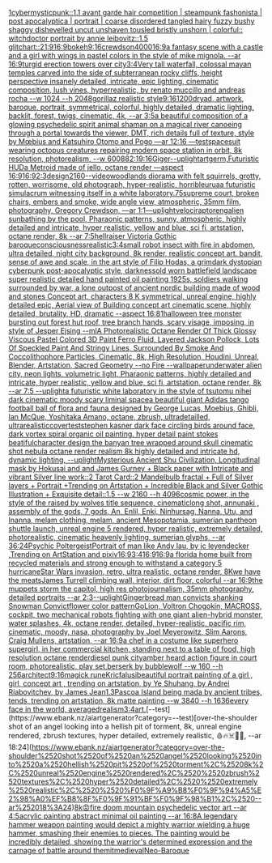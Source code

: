 [1](https://www.ebank.nz/aiartgenerator?category=1)[cybermysticpunk::1.1 avant garde hair competition | steampunk fashonista | post apocalyptica | portrait | coarse disordered tangled hairy fuzzy bushy shaggy dishevelled uncut unshaven tousled bristly unshorn | colorful:: witchdoctor portrait by annie leibovitz::1.5  glitchart::](https://www.ebank.nz/aiartgenerator?category=cybermysticpunk%3A%3A1.1%2520avant%2520garde%2520hair%2520competition%2520%7C%2520steampunk%2520fashonista%2520%7C%2520post%2520apocalyptica%2520%7C%2520portrait%2520%7C%2520coarse%2520disordered%2520tangled%2520hairy%2520fuzzy%2520bushy%2520shaggy%2520dishevelled%2520uncut%2520unshaven%2520tousled%2520bristly%2520unshorn%2520%7C%2520colorful%3A%3A%2520witchdoctor%2520portrait%2520by%2520annie%2520leibovitz%3A%3A1.5%2520%2520glitchart%3A%3A)[21:9](https://www.ebank.nz/aiartgenerator?category=21%3A9)[16:9](https://www.ebank.nz/aiartgenerator?category=16%3A9)[bokeh](https://www.ebank.nz/aiartgenerator?category=bokeh)[9:16](https://www.ebank.nz/aiartgenerator?category=9%3A16)[crewdson](https://www.ebank.nz/aiartgenerator?category=crewdson)[4000](https://www.ebank.nz/aiartgenerator?category=4000)[16:9](https://www.ebank.nz/aiartgenerator?category=16%3A9)[a fantasy scene with a castle and a girl with wings in pastel colors in the style of mike mignola. --ar 16:9](https://www.ebank.nz/aiartgenerator?category=a%2520fantasy%2520scene%2520with%2520a%2520castle%2520and%2520a%2520girl%2520with%2520wings%2520in%2520pastel%2520colors%2520in%2520the%2520style%2520of%2520mike%2520mignola.%2520--ar%252016%3A9)[turgid erection towers over city](https://www.ebank.nz/aiartgenerator?category=turgid%2520erection%2520towers%2520over%2520city)[3:4](https://www.ebank.nz/aiartgenerator?category=3%3A4)[Very tall waterfall, colossal mayan temples carved into the side of subterranean rocky cliffs, height perspective insanely detailed, intricate, epic lighting, cinematic composition, lush vines, hyperrealistic, by renato muccillo and andreas rocha  --w 1024 --h 2048](https://www.ebank.nz/aiartgenerator?category=Very%2520tall%2520waterfall%2C%2520colossal%2520mayan%2520temples%2520carved%2520into%2520the%2520side%2520of%2520subterranean%2520rocky%2520cliffs%2C%2520height%2520perspective%2520insanely%2520detailed%2C%2520intricate%2C%2520epic%2520lighting%2C%2520cinematic%2520composition%2C%2520lush%2520vines%2C%2520hyperrealistic%2C%2520by%2520renato%2520muccillo%2520and%2520andreas%2520rocha%2520%2520--w%25201024%2520--h%25202048)[gorillaz realistic style](https://www.ebank.nz/aiartgenerator?category=gorillaz%2520realistic%2520style)[9:16](https://www.ebank.nz/aiartgenerator?category=9%3A16)[1200](https://www.ebank.nz/aiartgenerator?category=1200)[dryad, artwork, baroque, portrait, symmetrical, colorful, highly detailed, dramatic lighting, backlit, forest, twigs, cinematic, 4k, --ar 3:5](https://www.ebank.nz/aiartgenerator?category=dryad%2C%2520artwork%2C%2520baroque%2C%2520portrait%2C%2520symmetrical%2C%2520colorful%2C%2520highly%2520detailed%2C%2520dramatic%2520lighting%2C%2520backlit%2C%2520forest%2C%2520twigs%2C%2520cinematic%2C%25204k%2C%2520--ar%25203%3A5)[a beautiful composition of a glowing psychedelic spirit animal shaman on a magical river canoeing through a portal towards the viewer, DMT,  rich details full of texture, style by Mœbius and Katsuhiro Otomo and Pogo —ar 12:16 —test](https://www.ebank.nz/aiartgenerator?category=a%2520beautiful%2520composition%2520of%2520a%2520glowing%2520psychedelic%2520spirit%2520animal%2520shaman%2520on%2520a%2520magical%2520river%2520canoeing%2520through%2520a%2520portal%2520towards%2520the%2520viewer%2C%2520DMT%2C%2520%2520rich%2520details%2520full%2520of%2520texture%2C%2520style%2520by%2520M%C5%93bius%2520and%2520Katsuhiro%2520Otomo%2520and%2520Pogo%2520%E2%80%94ar%252012%3A16%2520%E2%80%94test)[spacesuit wearing octopus creatures repairing modern space station in orbit, 8k resolution, photorealism, --w 600](https://www.ebank.nz/aiartgenerator?category=spacesuit%2520wearing%2520octopus%2520creatures%2520repairing%2520modern%2520space%2520station%2520in%2520orbit%2C%25208k%2520resolution%2C%2520photorealism%2C%2520--w%2520600)[88](https://www.ebank.nz/aiartgenerator?category=88)[2:1](https://www.ebank.nz/aiartgenerator?category=2%3A1)[9:16](https://www.ebank.nz/aiartgenerator?category=9%3A16)[Giger](https://www.ebank.nz/aiartgenerator?category=Giger)[--uplight](https://www.ebank.nz/aiartgenerator?category=--uplight)[artgerm,](https://www.ebank.nz/aiartgenerator?category=artgerm%2C)[Futuristic HUD](https://www.ebank.nz/aiartgenerator?category=Futuristic%2520HUD)[a Metroid made of jello, octane render —aspect 16:9](https://www.ebank.nz/aiartgenerator?category=a%2520Metroid%2520made%2520of%2520jello%2C%2520octane%2520render%2520%E2%80%94aspect%252016%3A9)[16:9](https://www.ebank.nz/aiartgenerator?category=16%3A9)[2:3](https://www.ebank.nz/aiartgenerator?category=2%3A3)[design](https://www.ebank.nz/aiartgenerator?category=design)[2160](https://www.ebank.nz/aiartgenerator?category=2160)[--video](https://www.ebank.nz/aiartgenerator?category=--video)[woodlands diorama with felt squirrels, grotty, rotten, worrisome, old photograph, hyper-realistic, horrible](https://www.ebank.nz/aiartgenerator?category=woodlands%2520diorama%2520with%2520felt%2520squirrels%2C%2520grotty%2C%2520rotten%2C%2520worrisome%2C%2520old%2520photograph%2C%2520hyper-realistic%2C%2520horrible)[urua](https://www.ebank.nz/aiartgenerator?category=urua)[a futuristic simulacrum witnessing itself in a white laboratory](https://www.ebank.nz/aiartgenerator?category=a%2520futuristic%2520simulacrum%2520witnessing%2520itself%2520in%2520a%2520white%2520laboratory)[.75](https://www.ebank.nz/aiartgenerator?category=.75)[supreme court, broken chairs, embers and smoke, wide angle view, atmospheric, 35mm film, photography, Gregory Crewdson, —ar 1:1](https://www.ebank.nz/aiartgenerator?category=supreme%2520court%2C%2520broken%2520chairs%2C%2520embers%2520and%2520smoke%2C%2520wide%2520angle%2520view%2C%2520atmospheric%2C%252035mm%2520film%2C%2520photography%2C%2520Gregory%2520Crewdson%2C%2520%E2%80%94ar%25201%3A1)[—uplight](https://www.ebank.nz/aiartgenerator?category=%E2%80%94uplight)[velociraptor](https://www.ebank.nz/aiartgenerator?category=velociraptor)[eng](https://www.ebank.nz/aiartgenerator?category=eng)[alien sunbathing by the pool, Pharaonic patterns, sunny, atmospheric, highly detailed and intricate, hyper realistic, yellow and blue, sci fi, artstation, octane render, 8k --ar 7:5](https://www.ebank.nz/aiartgenerator?category=alien%2520sunbathing%2520by%2520the%2520pool%2C%2520Pharaonic%2520patterns%2C%2520sunny%2C%2520atmospheric%2C%2520highly%2520detailed%2520and%2520intricate%2C%2520hyper%2520realistic%2C%2520yellow%2520and%2520blue%2C%2520sci%2520fi%2C%2520artstation%2C%2520octane%2520render%2C%25208k%2520--ar%25207%3A5)[hellraiser Victoria Gothic baroque](https://www.ebank.nz/aiartgenerator?category=hellraiser%2520Victoria%2520Gothic%2520baroque)[consciousness](https://www.ebank.nz/aiartgenerator?category=consciousness)[realistic](https://www.ebank.nz/aiartgenerator?category=realistic)[3:4](https://www.ebank.nz/aiartgenerator?category=3%3A4)[small robot insect with fire in abdomen, ultra detailed, night city background, 8k render, realistic concept art. bandit, sense of awe and scale, in the art style of Filip Hodas, a grimdark dystopian cyberpunk post-apocalyptic style, darkness](https://www.ebank.nz/aiartgenerator?category=small%2520robot%2520insect%2520with%2520fire%2520in%2520abdomen%2C%2520ultra%2520detailed%2C%2520night%2520city%2520background%2C%25208k%2520render%2C%2520realistic%2520concept%2520art.%2520bandit%2C%2520sense%2520of%2520awe%2520and%2520scale%2C%2520in%2520the%2520art%2520style%2520of%2520Filip%2520Hodas%2C%2520a%2520grimdark%2520dystopian%2520cyberpunk%2520post-apocalyptic%2520style%2C%2520darkness)[old worn battlefield landscape super realistic detailed hand painted oil painting 1925s, soldiers walking surrounded by war, a lone outpost of ancient nordic building made of wood and stones Concept art, characters 8 K symmetrical, unreal engine, highly detailed  epic, Aerial view of Building concept art cinematic scene, highly detailed,  brutality, HD, dramatic --aspect 16:8](https://www.ebank.nz/aiartgenerator?category=old%2520worn%2520battlefield%2520landscape%2520super%2520realistic%2520detailed%2520hand%2520painted%2520oil%2520painting%25201925s%2C%2520soldiers%2520walking%2520surrounded%2520by%2520war%2C%2520a%2520lone%2520outpost%2520of%2520ancient%2520nordic%2520building%2520made%2520of%2520wood%2520and%2520stones%2520Concept%2520art%2C%2520characters%25208%2520K%2520symmetrical%2C%2520unreal%2520engine%2C%2520highly%2520detailed%2520%2520epic%2C%2520Aerial%2520view%2520of%2520Building%2520concept%2520art%2520cinematic%2520scene%2C%2520highly%2520detailed%2C%2520%2520brutality%2C%2520HD%2C%2520dramatic%2520--aspect%252016%3A8)[1](https://www.ebank.nz/aiartgenerator?category=1)[halloween tree monster bursting out forest hut roof, tree branch hands, scary visage, imposing, in style of Jesper Ejsing --ml](https://www.ebank.nz/aiartgenerator?category=halloween%2520tree%2520monster%2520bursting%2520out%2520forest%2520hut%2520roof%2C%2520tree%2520branch%2520hands%2C%2520scary%2520visage%2C%2520imposing%2C%2520in%2520style%2520of%2520Jesper%2520Ejsing%2520--ml)[A Photorealistic Octane Render Of Thick Glossy Viscous Pastel Colored 3D Paint Ferro Fluid, Layered Jackson Pollock, Lots Of Speckled Paint And Stringy Lines, Surrounded By Smoke And Coccolithophore Particles, Cinematic, 8k, High Resolution, Houdini, Unreal, Blender, Artstation, Sacred Geometry --no Fire --wallpaper](https://www.ebank.nz/aiartgenerator?category=A%2520Photorealistic%2520Octane%2520Render%2520Of%2520Thick%2520Glossy%2520Viscous%2520Pastel%2520Colored%25203D%2520Paint%2520Ferro%2520Fluid%2C%2520Layered%2520Jackson%2520Pollock%2C%2520Lots%2520Of%2520Speckled%2520Paint%2520And%2520Stringy%2520Lines%2C%2520Surrounded%2520By%2520Smoke%2520And%2520Coccolithophore%2520Particles%2C%2520Cinematic%2C%25208k%2C%2520High%2520Resolution%2C%2520Houdini%2C%2520Unreal%2C%2520Blender%2C%2520Artstation%2C%2520Sacred%2520Geometry%2520--no%2520Fire%2520--wallpaper)[underwater alien city, neon lights, volumetric light, Pharaonic patterns, highly detailed and intricate, hyper realistic, yellow and blue, sci fi, artstation, octane render, 8k --ar 7:5 --uplight](https://www.ebank.nz/aiartgenerator?category=underwater%2520alien%2520city%2C%2520neon%2520lights%2C%2520volumetric%2520light%2C%2520Pharaonic%2520patterns%2C%2520highly%2520detailed%2520and%2520intricate%2C%2520hyper%2520realistic%2C%2520yellow%2520and%2520blue%2C%2520sci%2520fi%2C%2520artstation%2C%2520octane%2520render%2C%25208k%2520--ar%25207%3A5%2520--uplight)[a futuristic white laboratory in the style of tsutomu nihei dark cinematic moody scary liminal space](https://www.ebank.nz/aiartgenerator?category=a%2520futuristic%2520white%2520laboratory%2520in%2520the%2520style%2520of%2520tsutomu%2520nihei%2520dark%2520cinematic%2520moody%2520scary%2520liminal%2520space)[a beautiful giant Adidas tango football ball of flora and fauna designed by George Lucas, Moebius, Ghibli, Ian McQue, Yoshitaka Amano, octane, zbrush, ultradetailled, ultrarealistic](https://www.ebank.nz/aiartgenerator?category=a%2520beautiful%2520giant%2520Adidas%2520tango%2520football%2520ball%2520of%2520flora%2520and%2520fauna%2520designed%2520by%2520George%2520Lucas%2C%2520Moebius%2C%2520Ghibli%2C%2520Ian%2520McQue%2C%2520Yoshitaka%2520Amano%2C%2520octane%2C%2520zbrush%2C%2520ultradetailled%2C%2520ultrarealistic)[cover](https://www.ebank.nz/aiartgenerator?category=cover)[test](https://www.ebank.nz/aiartgenerator?category=test)[stephen kasner dark face circling birds around face, dark vortex spiral organic oil painting. hyper detail paint stokes beatiful](https://www.ebank.nz/aiartgenerator?category=stephen%2520kasner%2520dark%2520face%2520circling%2520birds%2520around%2520face%2C%2520dark%2520vortex%2520spiral%2520organic%2520oil%2520painting.%2520hyper%2520detail%2520paint%2520stokes%2520beatiful)[character design the banyan tree wrapped around skull cinematic shot nebula octane render realism 8k highly detailed and intricate hd, dynamic lighting, --uplight](https://www.ebank.nz/aiartgenerator?category=character%2520design%2520the%2520banyan%2520tree%2520wrapped%2520around%2520skull%2520cinematic%2520shot%2520nebula%2520octane%2520render%2520realism%25208k%2520highly%2520detailed%2520and%2520intricate%2520hd%2C%2520dynamic%2520lighting%2C%2520--uplight)[Mysterious Ancient Shu Civilization, Longitudinal  mask   by Hokusai and and James Gurney + Black paper with Intricate and vibrant Silver line work::2 Tarot Card::2 Mandelbulb fractal + Full of Silver layers + Portrait +Trending on Artstation + Incredible Black and Silver Gothic Illustration + Exquisite detail::1.5  --w 2160  --h 4096](https://www.ebank.nz/aiartgenerator?category=Mysterious%2520Ancient%2520Shu%2520Civilization%2C%2520Longitudinal%2520%2520mask%2520%2520%2520by%2520Hokusai%2520and%2520and%2520James%2520Gurney%2520%2B%2520Black%2520paper%2520with%2520Intricate%2520and%2520vibrant%2520Silver%2520line%2520work%3A%3A2%2520Tarot%2520Card%3A%3A2%2520Mandelbulb%2520fractal%2520%2B%2520Full%2520of%2520Silver%2520layers%2520%2B%2520Portrait%2520%2BTrending%2520on%2520Artstation%2520%2B%2520Incredible%2520Black%2520and%2520Silver%2520Gothic%2520Illustration%2520%2B%2520Exquisite%2520detail%3A%3A1.5%2520%2520--w%25202160%2520%2520--h%25204096)[cosmic power, in the style of the raised by wolves title sequence, cinematic](https://www.ebank.nz/aiartgenerator?category=cosmic%2520power%2C%2520in%2520the%2520style%2520of%2520the%2520raised%2520by%2520wolves%2520title%2520sequence%2C%2520cinematic)[long shot, annunaki ,  assembly of the gods, 7 gods, An, Enlil, Enki, Ninhursag, Nanna, Utu, and Inanna, melam clothing, melam, ancient Mesopotamia, sumerian pantheon shuttle launch, unreal engine 5 rendered, hyper realistic,  extremely detailed, photorealistic,  cinematic heavenly lighting, sumerian glyphs, --ar 36:24](https://www.ebank.nz/aiartgenerator?category=long%2520shot%2C%2520annunaki%2520%2C%2520%2520assembly%2520of%2520the%2520gods%2C%25207%2520gods%2C%2520An%2C%2520Enlil%2C%2520Enki%2C%2520Ninhursag%2C%2520Nanna%2C%2520Utu%2C%2520and%2520Inanna%2C%2520melam%2520clothing%2C%2520melam%2C%2520ancient%2520Mesopotamia%2C%2520sumerian%2520pantheon%2520shuttle%2520launch%2C%2520unreal%2520engine%25205%2520rendered%2C%2520hyper%2520realistic%2C%2520%2520extremely%2520detailed%2C%2520photorealistic%2C%2520%2520cinematic%2520heavenly%2520lighting%2C%2520sumerian%2520glyphs%2C%2520--ar%252036%3A24)[Psychic Poltergeist](https://www.ebank.nz/aiartgenerator?category=Psychic%2520Poltergeist)[Portrait of man like Andy lau, by jc leyendecker ,Trending on ArtStation and pixiv](https://www.ebank.nz/aiartgenerator?category=Portrait%2520of%2520man%2520like%2520Andy%2520lau%2C%2520by%2520jc%2520leyendecker%2520%2CTrending%2520on%2520ArtStation%2520and%2520pixiv)[16:9](https://www.ebank.nz/aiartgenerator?category=16%3A9)[3:4](https://www.ebank.nz/aiartgenerator?category=3%3A4)[16:9](https://www.ebank.nz/aiartgenerator?category=16%3A9)[16:9](https://www.ebank.nz/aiartgenerator?category=16%3A9)[a florida home built from recycled materials and strong enough to withstand a category 5 hurricane](https://www.ebank.nz/aiartgenerator?category=a%2520florida%2520home%2520built%2520from%2520recycled%2520materials%2520and%2520strong%2520enough%2520to%2520withstand%2520a%2520category%25205%2520hurricane)[Star Wars invasion, retro, ultra realistic, octane render, 8K](https://www.ebank.nz/aiartgenerator?category=Star%2520Wars%2520invasion%2C%2520retro%2C%2520ultra%2520realistic%2C%2520octane%2520render%2C%25208K)[we have the meats](https://www.ebank.nz/aiartgenerator?category=we%2520have%2520the%2520meats)[James Turrell climbing wall, interior, dirt floor, colorful --ar 16:9](https://www.ebank.nz/aiartgenerator?category=James%2520Turrell%2520climbing%2520wall%2C%2520interior%2C%2520dirt%2520floor%2C%2520colorful%2520--ar%252016%3A9)[the muppets storm the capitol, high res photojournalism, 35mm photography, detailed portraits --ar 2:3](https://www.ebank.nz/aiartgenerator?category=the%2520muppets%2520storm%2520the%2520capitol%2C%2520high%2520res%2520photojournalism%2C%252035mm%2520photography%2C%2520detailed%2520portraits%2520--ar%25202%3A3)[--uplight](https://www.ebank.nz/aiartgenerator?category=--uplight)[Gingerbread man convicts shanking Snowman Convict](https://www.ebank.nz/aiartgenerator?category=Gingerbread%2520man%2520convicts%2520shanking%2520Snowman%2520Convict)[flower color pattern](https://www.ebank.nz/aiartgenerator?category=flower%2520color%2520pattern)[GoLion, Voltron Chogokin, MACROSS, cockpit, two mechanical robots fighting with one giant alien-hybrid monster, water splashes, 4k, octane render, detailed, hyper-realistic, pacific rim, cinematic, moody, nasa, photography by Joel Meyerowitz, Slim Aarons, Craig Mullens, artstation, --ar 16:9](https://www.ebank.nz/aiartgenerator?category=GoLion%2C%2520Voltron%2520Chogokin%2C%2520MACROSS%2C%2520cockpit%2C%2520two%2520mechanical%2520robots%2520fighting%2520with%2520one%2520giant%2520alien-hybrid%2520monster%2C%2520water%2520splashes%2C%25204k%2C%2520octane%2520render%2C%2520detailed%2C%2520hyper-realistic%2C%2520pacific%2520rim%2C%2520cinematic%2C%2520moody%2C%2520nasa%2C%2520photography%2520by%2520Joel%2520Meyerowitz%2C%2520Slim%2520Aarons%2C%2520Craig%2520Mullens%2C%2520artstation%2C%2520--ar%252016%3A9)[a chef in a costume like superhero supergirl, in her commercial kitchen, standing next to a table of food, high resolution octane render](https://www.ebank.nz/aiartgenerator?category=a%2520chef%2520in%2520a%2520costume%2520like%2520superhero%2520supergirl%2C%2520in%2520her%2520commercial%2520kitchen%2C%2520standing%2520next%2520to%2520a%2520table%2520of%2520food%2C%2520high%2520resolution%2520octane%2520render)[diesel punk city](https://www.ebank.nz/aiartgenerator?category=diesel%2520punk%2520city)[amber heard action figure in court room, photorealistic, play set,](https://www.ebank.nz/aiartgenerator?category=amber%2520heard%2520action%2520figure%2520in%2520court%2520room%2C%2520photorealistic%2C%2520play%2520set%2C)[berserk by bubblewolf --w 160 --h 256](https://www.ebank.nz/aiartgenerator?category=berserk%2520by%2520bubblewolf%2520--w%2520160%2520--h%2520256)[architect](https://www.ebank.nz/aiartgenerator?category=architect)[9:16](https://www.ebank.nz/aiartgenerator?category=9%3A16)[magick rune](https://www.ebank.nz/aiartgenerator?category=magick%2520rune)[Kricfalusi](https://www.ebank.nz/aiartgenerator?category=Kricfalusi)[beautiful portrait painting of a girl , girl, concept art , trending on artstation, by Ye Shuhang, by Andrei Riabovitchev, by James Jean](https://www.ebank.nz/aiartgenerator?category=beautiful%2520portrait%2520painting%2520of%2520a%2520girl%2520%2C%2520girl%2C%2520concept%2520art%2520%2C%2520trending%2520on%2520artstation%2C%2520by%2520Ye%2520Shuhang%2C%2520by%2520Andrei%2520Riabovitchev%2C%2520by%2520James%2520Jean)[1.3](https://www.ebank.nz/aiartgenerator?category=1.3)[Pascoa Island being mada by ancient tribes, tends, trending on artstation, 8k matte painting --w 3840 --h 1636](https://www.ebank.nz/aiartgenerator?category=Pascoa%2520Island%2520being%2520mada%2520by%2520ancient%2520tribes%2C%2520tends%2C%2520trending%2520on%2520artstation%2C%25208k%2520matte%2520painting%2520--w%25203840%2520--h%25201636)[every face in the world, averaged](https://www.ebank.nz/aiartgenerator?category=every%2520face%2520in%2520the%2520world%2C%2520averaged)[realism](https://www.ebank.nz/aiartgenerator?category=realism)[3:4](https://www.ebank.nz/aiartgenerator?category=3%3A4)[art.](https://www.ebank.nz/aiartgenerator?category=art.)[--test](https://www.ebank.nz/aiartgenerator?category=--test)[over-the-shoulder shot of an angel looking into a hellish pit of torment, 8k, unreal engine rendered,  zbrush textures, hyper detailed,  extremely realistic,  🩸🔥☠️👿😱, --ar 18:24](https://www.ebank.nz/aiartgenerator?category=over-the-shoulder%2520shot%2520of%2520an%2520angel%2520looking%2520into%2520a%2520hellish%2520pit%2520of%2520torment%2C%25208k%2C%2520unreal%2520engine%2520rendered%2C%2520%2520zbrush%2520textures%2C%2520hyper%2520detailed%2C%2520%2520extremely%2520realistic%2C%2520%2520%F0%9F%A9%B8%F0%9F%94%A5%E2%98%A0%EF%B8%8F%F0%9F%91%BF%F0%9F%98%B1%2C%2520--ar%252018%3A24)[8k](https://www.ebank.nz/aiartgenerator?category=8k)[😡](https://www.ebank.nz/aiartgenerator?category=%F0%9F%98%A1)[fire doom mountain psychedelic vector art --ar 4:5](https://www.ebank.nz/aiartgenerator?category=fire%2520doom%2520mountain%2520psychedelic%2520vector%2520art%2520--ar%25204%3A5)[acrylic painting abstract minimal oil painting --ar 16:8](https://www.ebank.nz/aiartgenerator?category=acrylic%2520painting%2520abstract%2520minimal%2520oil%2520painting%2520--ar%252016%3A8)[A legendary hammer weapon painting would depict a mighty warrior wielding a huge hammer, smashing their enemies to pieces. The painting would be incredibly detailed, showing the warrior's determined expression and the carnage of battle around them](https://www.ebank.nz/aiartgenerator?category=A%2520legendary%2520hammer%2520weapon%2520painting%2520would%2520depict%2520a%2520mighty%2520warrior%2520wielding%2520a%2520huge%2520hammer%2C%2520smashing%2520their%2520enemies%2520to%2520pieces.%2520The%2520painting%2520would%2520be%2520incredibly%2520detailed%2C%2520showing%2520the%2520warrior%27s%2520determined%2520expression%2520and%2520the%2520carnage%2520of%2520battle%2520around%2520them)[it](https://www.ebank.nz/aiartgenerator?category=it)[medieval](https://www.ebank.nz/aiartgenerator?category=medieval)[Neo-Baroque](https://www.ebank.nz/aiartgenerator?category=Neo-Baroque)